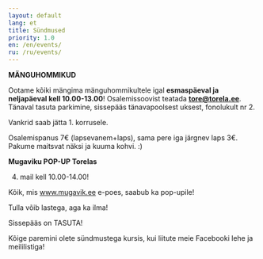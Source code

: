 ```yaml
---
layout: default
lang: et
title: Sündmused
priority: 1.0
en: /en/events/
ru: /ru/events/
---
```


**MÄNGUHOMMIKUD**

Ootame kõiki mängima mänguhommikultele igal **esmaspäeval ja neljapäeval kell 10.00-13.00**! 
Osalemissoovist teatada **tore@torela.ee**.
Tänaval tasuta parkimine, sissepääs tänavapoolsest uksest, fonolukult nr 2.

Vankrid saab jätta 1. korrusele.

Osalemispanus 7€ (lapsevanem+laps), sama pere iga järgnev laps 3€.
Pakume maitsvat näksi ja kuuma kohvi. :)

**Mugaviku POP-UP Torelas**

4. mail kell 10.00-14.00!

Kõik, mis www.mugavik.ee e-poes, saabub ka pop-upile!

Tulla võib lastega, aga ka ilma!

Sissepääs on TASUTA!


Kõige paremini olete sündmustega kursis, kui liitute meie Facebooki lehe ja meililistiga!
